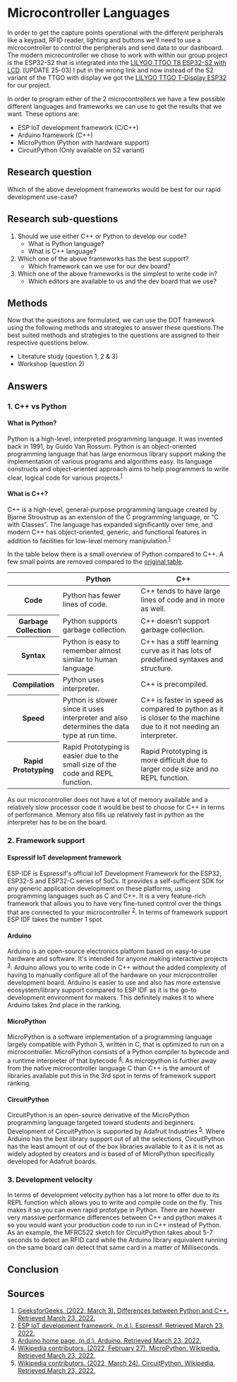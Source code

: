 # Microcontroller Languages

In order to get the capture points operational with the different peripherals like a keypad, RFID reader, lighting and buttons we'll need to use a microcontroller to control the peripherals and send data to our dashboard. The modern microcontroller we chose to work with within our group project is the ESP32-S2 that is integrated into the [LILYGO TTGO T8 ESP32-S2 with LCD](http://www.lilygo.cn/prod_view.aspx?TypeId=50062&Id=1321&FId=t3:50062:3). [UPDATE 25-03] I put in the wrong link and now instead of the S2 variant of the TTGO with display we got the [LILYGO TTGO T-Display ESP32](http://www.lilygo.cn/prod_view.aspx?Id=1126) for our project.

In order to program either of the 2 microcontrollers we have a few possible different languages and frameworks we can use to get the results that we want. These options are:
- ESP IoT development framework (C/C++)
- Arduino framework (C++)
- MicroPython (Python with hardware support)
- CircuitPython (Only available on S2 variant)

## Research question

Which of the above development frameworks would be best for our rapid development use-case?

## Research sub-questions
1. Should we use either C++ or Python to develop our code?
	- What is Python language?
	- What is C++ language?
2. Which one of the above frameworks has the best support?
	- Which framework can we use for our dev board?
3. Which one of the above frameworks is the simplest to write code in?
	- Which editors are available to us and the dev board that we use?

## Methods
Now that the questions are formulated, we can use the DOT framework using the following methods and strategies to answer these questions.The best suited methods and strategies to the questions are assigned to their respective questions below.
- Literature study (question 1, 2 & 3)
- Workshop (question 2)

## Answers
### 1. C++ vs Python

#### What is Python?
Python is a high-level, interpreted programming language. It was invented back in 1991, by Guido Van Rossum. Python is an object-oriented programming language that has large enormous library support making the implementation of various programs and algorithms easy. Its language constructs and object-oriented approach aims to help programmers to write clear, logical code for various projects.<sup>[1](##Sources)</sup>

#### What is C++?
 C++ is a high-level, general-purpose programming language created by Bjarne Stroustrup as an extension of the C programming language, or “C with Classes”. The language has expanded significantly over time, and modern C++ has object-oriented, generic, and functional features in addition to facilities for low-level memory manipulation.<sup>[1](##Sources)</sup>

In the table below there is a small overview of Python compared to C++. A few small points are removed compared to the [original table](https://www.geeksforgeeks.org/difference-between-python-and-c/).

<table>
  <thead>
    <tr>
      <th></th>
      <th>Python</th>
      <th>C++</th>
    </tr>
  </thead>
  <tbody>
    <tr>
      <th>Code</th>
      <td>Python has fewer lines of code.	</td>
      <td>C++ tends to have large lines of code and in more as well.</td>
    </tr>
    <tr>
      <th>Garbage Collection</th>
      <td>Python supports garbage collection.</td>
      <td>C++ doesn’t support garbage collection.</td>
    </tr>
    <tr>
      <th>Syntax</th>
      <td>Python is easy to remember almost similar to human language.</td>
      <td>C++ has a stiff learning curve as it has lots of predefined syntaxes and structure.</td>
    </tr>
    <tr>
      <th>Compilation</th>
      <td>Python uses interpreter.</td>
      <td>C++ is precompiled.</td>
    </tr>
    <tr>
      <th>Speed</th>
      <td>Python is slower since it uses interpreter and also determines the data type at run time.</td>
      <td>C++ is faster in speed as compared to python as it is closer to the machine due to it not needing an interpreter.</td>
    </tr>
    <tr>
      <th>Rapid Prototyping</th>
      <td>Rapid Prototyping is easier due to the small size of the code and REPL function.</td>
      <td>Rapid Prototyping is more difficult due to larger code size and no REPL function.</td>
    </tr>
  </tbody>
</table>

As our microcontroller does not have a lot of memory available and a relatively slow processor code it would be best to choose for C++ in terms of performance. Memory also fills up relatively fast in python as the interpreter has to be on the board.

### 2. Framework support
#### Espressif IoT development framework
ESP-IDF is Espressif's official IoT Development Framework for the ESP32, ESP32-S and ESP32-C series of SoCs. It provides a self-sufficient SDK for any generic application development on these platforms, using programming languages such as C and C++. It is a very feature-rich framework that allows you to have very fine-tuned control over the things that are connected to your microcontroller <sup>[2](##Sources)</sup>. In terms of framework support ESP IDF takes the number 1 spot.

#### Arduino
Arduino is an open-source electronics platform based on easy-to-use hardware and software. It's intended for anyone making interactive projects <sup>[3](##Sources)</sup>. Arduino allows you to write code in C++ without the added complexity of having to manually configure all of the hardware on your microcontroller development board. Arduino is easier to use and also has more extensive ecosystem/library support compared to ESP IDF as it is the go-to development environment for makers. This definitely makes it to where Arduino takes 2nd place in the ranking.

#### MicroPython
MicroPython is a software implementation of a programming language largely compatible with Python 3, written in C, that is optimized to run on a microcontroller. MicroPython consists of a Python compiler to bytecode and a runtime interpreter of that bytecode <sup>[4](##Sources)</sup>. As micropython is further away from the native microcontroller language C than C++ is the amount of libraries available put this in the 3rd spot in terms of framework support ranking.

#### CircuitPython
CircuitPython is an open-source derivative of the MicroPython programming language targeted toward students and beginners. Development of CircuitPython is supported by Adafruit Industries <sup>[5](##Sources)</sup>. Where Arduino has the best library support out of all the selections, CircuitPython has the least amount of out of the box libraries available to it as it is not as widely adopted by creators and is based of of MicroPython specifically developed for Adafruit boards.

### 3. Development velocity
In terms of development velocity python has a lot more to offer due to its REPL function which allows you to write and compile code on the fly. This makes it so you can even rapid prototype in Python. There are however very massive performance differences between C++ and python makes it so you would want your production code to run in C++ instead of Python. As an example, the MFRC522 sketch for CircuitPython takes about 5-7 seconds to detect an RFID card while the Arduino library equivalent running on the same board can detect that same card in a matter of Milliseconds.

## Conclusion


## Sources
1. [GeeksforGeeks. (2022, March 3). Differences between Python and C++. Retrieved March 23, 2022.](https://www.geeksforgeeks.org/difference-between-python-and-c/)
2. [ESP IoT development framework. (n.d.). Espressif. Retrieved March 23, 2022.](https://www.espressif.com/en/products/sdks/esp-idf)
3. [Arduino home page. (n.d.). Arduino. Retrieved March 23, 2022.](https://www.arduino.cc/)
4. [Wikipedia contributors. (2022, February 27). MicroPython. Wikipedia. Retrieved March 23, 2022.](https://en.wikipedia.org/wiki/MicroPython)
5. [Wikipedia contributors. (2022, March 24). CircuitPython. Wikipedia. Retrieved March 23, 2022.](https://en.wikipedia.org/wiki/CircuitPython)
